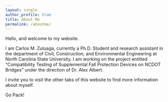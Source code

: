 ```yaml
---
layout: single
author_profile: true
title: About Me
permalink: /aboutme/
---
```


Hello, and welcome to my website.

I am Carlos M. Zuluaga, currently a Ph.D. Student and research assistant in the department of Civil, Construction, and Environmental Engineering at North Carolina State University. I am working on the project entitled “Compatibility Testing of Supplemental Fall Protection Devices on NCDOT Bridges” under the direction of Dr. Alex Albert.

I invite you to visit the other tabs of this website to find more information about myself.

Go Pack!